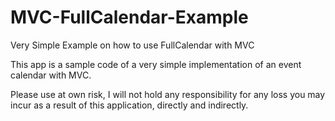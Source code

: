 MVC-FullCalendar-Example
========================

Very Simple Example on how to use FullCalendar with MVC

This app is a sample code of a very simple implementation of an event calendar with MVC. 

Please use at own risk, I will not hold any responsibility for any loss you may incur as a result of this application, 
directly and indirectly.


